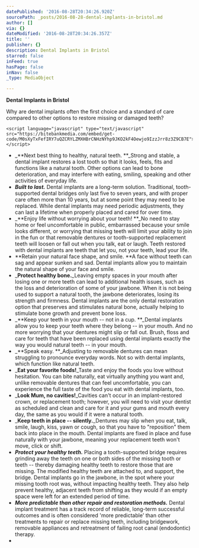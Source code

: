 ```yaml
---
datePublished: '2016-08-28T20:34:26.920Z'
sourcePath: _posts/2016-08-28-dental-implants-in-bristol.md
author: []
via: {}
dateModified: '2016-08-28T20:34:26.357Z'
title: ''
publisher: {}
description: Dental Implants in Bristol
starred: false
inFeed: true
hasPage: false
inNav: false
_type: MediaObject

---
```

**Dental Implants in Bristol**

Why are dental implants often the first choice and a standard of care compared to other options to restore missing or damaged teeth?

    <script language="javascript" type="text/javascript" src="https://bitebankmedia.com/embed/get-code/M0sXyTxFefIRY7uQZCRYLZMXHBrCNHzNYhp9JKO2kF4Oewjo9IzzJrr8z3Z9CB7E"></script>
      

* _**Next best thing to healthy, natural teeth. **_Strong and stable, a dental implant restores a lost tooth so that it looks, feels, fits and functions like a natural tooth. Other options can lead to bone deterioration, and may interfere with eating, smiling, speaking and other activities of everyday life.
* _**Built to last.**_ Dental implants are a long-term solution. Traditional, tooth-supported dental bridges only last five to seven years, and with proper care often more than 10 years, but at some point they may need to be replaced. While dental implants may need periodic adjustments, they can last a lifetime when properly placed and cared for over time.
* _**Enjoy life without worrying about your teeth! **_No need to stay home or feel uncomfortable in public, embarrassed because your smile looks different, or worrying that missing teeth will limit your ability to join in the fun or that removable dentures or tooth-supported replacement teeth will loosen or fall out when you talk, eat or laugh. Teeth restored with dental implants are teeth that let you, not your teeth, lead your life.
* **Retain your natural face shape, and smile. **A face without teeth can sag and appear sunken and sad. Dental implants allow you to maintain the natural shape of your face and smile.
* _**Protect healthy bone.**_Leaving empty spaces in your mouth after losing one or more teeth can lead to additional health issues, such as the loss and deterioration of some of your jawbone. When it is not being used to support a natural tooth, the jawbone deteriorates, losing its strength and firmness. Dental implants are the only dental restoration option that preserves and stimulates natural bone, actually helping to stimulate bone growth and prevent bone loss.
* _**Keep your teeth in your mouth -- not in a cup. **_Dental implants allow you to keep your teeth where they belong -- in your mouth. And no more worrying that your dentures might slip or fall out. Brush, floss and care for teeth that have been replaced using dental implants exactly the way you would natural teeth -- in your mouth.
* _**Speak easy. **_Adjusting to removable dentures can mean struggling to pronounce everyday words. Not so with dental implants, which function like natural teeth.
* _**Eat your favorite foods!**_Taste and enjoy the foods you love without hesitation. You can bite naturally, eat virtually anything you want and, unlike removable dentures that can feel uncomfortable, you can experience the full taste of the food you eat with dental implants, too.
* _**Look Mum, no cavities!**_Cavities can't occur in an implant-restored crown, or replacement tooth; however, you will need to visit your dentist as scheduled and clean and care for it and your gums and mouth every day, the same as you would if it were a natural tooth.
* _**Keep teeth in place -- silently.**_Dentures may slip when you eat, talk, smile, laugh, kiss, yawn or cough, so that you have to "reposition" them back into place in the mouth. Dental implants are fixed in place and fuse naturally with your jawbone, meaning your replacement teeth won't move, click or shift.
* _**Protect your healthy teeth.**_ Placing a tooth-supported bridge requires grinding away the teeth on one or both sides of the missing tooth or teeth -- thereby damaging healthy teeth to restore those that are missing. The modified healthy teeth are attached to, and support, the bridge. Dental implants go in the jawbone, in the spot where your missing tooth root was, without impacting healthy teeth. They also help prevent healthy, adjacent teeth from shifting as they would if an empty space were left for an extended period of time.
* _**More predictable than other repair and restoration methods.**_ Dental implant treatment has a track record of reliable, long-term successful outcomes and is often considered 'more predictable' than other treatments to repair or replace missing teeth, including bridgework, removable appliances and retreatment of failing root canal (endodontic) therapy.
*